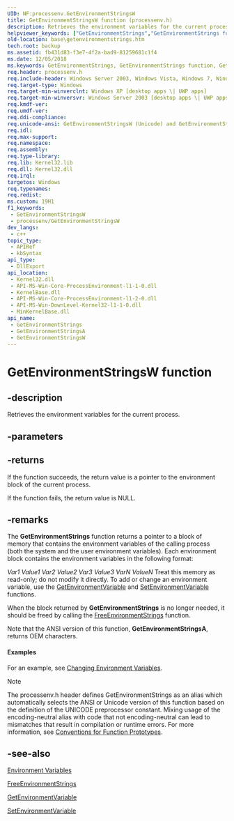 ```yaml
---
UID: NF:processenv.GetEnvironmentStringsW
title: GetEnvironmentStringsW function (processenv.h)
description: Retrieves the environment variables for the current process.
helpviewer_keywords: ["GetEnvironmentStrings","GetEnvironmentStrings function","GetEnvironmentStringsA","GetEnvironmentStringsW","_win32_getenvironmentstrings","base.getenvironmentstrings","processenv/GetEnvironmentStrings","processenv/GetEnvironmentStringsA","processenv/GetEnvironmentStringsW","winbase/GetEnvironmentStrings","winbase/GetEnvironmentStringsA","winbase/GetEnvironmentStringsW"]
old-location: base\getenvironmentstrings.htm
tech.root: backup
ms.assetid: fb431d83-f3e7-4f2a-bad9-81259681c1f4
ms.date: 12/05/2018
ms.keywords: GetEnvironmentStrings, GetEnvironmentStrings function, GetEnvironmentStringsA, GetEnvironmentStringsW, _win32_getenvironmentstrings, base.getenvironmentstrings, processenv/GetEnvironmentStrings, processenv/GetEnvironmentStringsA, processenv/GetEnvironmentStringsW, winbase/GetEnvironmentStrings, winbase/GetEnvironmentStringsA, winbase/GetEnvironmentStringsW
req.header: processenv.h
req.include-header: Windows Server 2003, Windows Vista, Windows 7, Windows Server 2008  Windows Server 2008 R2, Windows.h
req.target-type: Windows
req.target-min-winverclnt: Windows XP [desktop apps \| UWP apps]
req.target-min-winversvr: Windows Server 2003 [desktop apps \| UWP apps]
req.kmdf-ver: 
req.umdf-ver: 
req.ddi-compliance: 
req.unicode-ansi: GetEnvironmentStringsW (Unicode) and GetEnvironmentStringsA (ANSI)
req.idl: 
req.max-support: 
req.namespace: 
req.assembly: 
req.type-library: 
req.lib: Kernel32.lib
req.dll: Kernel32.dll
req.irql: 
targetos: Windows
req.typenames: 
req.redist: 
ms.custom: 19H1
f1_keywords:
 - GetEnvironmentStringsW
 - processenv/GetEnvironmentStringsW
dev_langs:
 - c++
topic_type:
 - APIRef
 - kbSyntax
api_type:
 - DllExport
api_location:
 - Kernel32.dll
 - API-MS-Win-Core-ProcessEnvironment-l1-1-0.dll
 - KernelBase.dll
 - API-MS-Win-Core-ProcessEnvironment-l1-2-0.dll
 - API-MS-Win-DownLevel-Kernel32-l1-1-0.dll
 - MinKernelBase.dll
api_name:
 - GetEnvironmentStrings
 - GetEnvironmentStringsA
 - GetEnvironmentStringsW
---
```


# GetEnvironmentStringsW function


## -description

Retrieves the environment variables for the current process.

## -parameters

## -returns

If the function succeeds, the return value is a pointer to the environment block of the current process.

If the function fails, the return value is NULL.

## -remarks

The 
<b>GetEnvironmentStrings</b> function returns a pointer to a block of memory that contains the environment variables of the calling process (both the system and the user environment variables). Each environment block contains the environment variables in the following format:

<i>Var1</i>
<i>Value1</i>
<i>Var2</i>
<i>Value2</i>
<i>Var3</i>
<i>Value3</i>
<i>VarN</i>
<i>ValueN</i>
Treat this memory as read-only; do not modify it directly. To add or change an environment variable, use the 
<a href="https://docs.microsoft.com/windows/desktop/api/winbase/nf-winbase-getenvironmentvariable">GetEnvironmentVariable</a> and 
<a href="https://docs.microsoft.com/windows/desktop/api/winbase/nf-winbase-setenvironmentvariable">SetEnvironmentVariable</a> functions.

When the block returned by 
<b>GetEnvironmentStrings</b> is no longer needed, it should be freed by calling the 
<a href="https://docs.microsoft.com/windows/desktop/api/processenv/nf-processenv-freeenvironmentstringsa">FreeEnvironmentStrings</a> function.

Note that the ANSI version of this function, <b>GetEnvironmentStringsA</b>, returns OEM characters.


#### Examples

For an example, see 
<a href="https://docs.microsoft.com/windows/desktop/ProcThread/changing-environment-variables">Changing Environment Variables</a>.

<div class="code"></div>




> [!NOTE]
> The processenv.h header defines GetEnvironmentStrings as an alias which automatically selects the ANSI or Unicode version of this function based on the definition of the UNICODE preprocessor constant. Mixing usage of the encoding-neutral alias with code that not encoding-neutral can lead to mismatches that result in compilation or runtime errors. For more information, see [Conventions for Function Prototypes](/windows/win32/intl/conventions-for-function-prototypes).

## -see-also

<a href="https://docs.microsoft.com/windows/desktop/ProcThread/environment-variables">Environment Variables</a>



<a href="https://docs.microsoft.com/windows/desktop/api/processenv/nf-processenv-freeenvironmentstringsa">FreeEnvironmentStrings</a>



<a href="https://docs.microsoft.com/windows/desktop/api/winbase/nf-winbase-getenvironmentvariable">GetEnvironmentVariable</a>



<a href="https://docs.microsoft.com/windows/desktop/api/winbase/nf-winbase-setenvironmentvariable">SetEnvironmentVariable</a>


